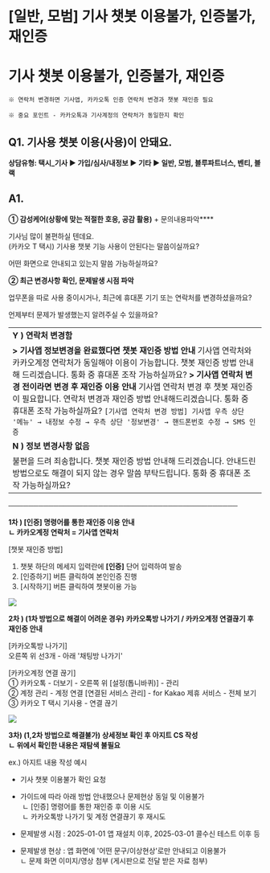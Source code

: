 # [일반, 모범] 기사 챗봇 이용불가, 인증불가, 재인증

**기사 챗봇 이용불가, 인증불가, 재인증**
=========================

```
※ 연락처 변경하면 기사앱, 카카오톡 인증 연락처 변경과 챗봇 재인증 필요  
  
※ 중요 포인트 - 카카오톡과 기사계정의 연락처가 동일한지 확인
```

**Q1. 기사용 챗봇 이용(사용)이 안돼요.**
---------------------------

**상담유형: **택시\_기사 ▶ 가입/심사/내정보 ▶ 기타 ▶ 일반, 모범, 블루파트너스, 벤티, 블랙****

**A1.**
-------

****① 감성케어**(상황에 맞는 적절한 호응, 공감 활용)** + 문의내용파악****

기사님 많이 불편하실 텐데요.  
(카카오 T 택시) 기사용 챗봇 기능 사용이 안된다는 말씀이실까요?

어떤 화면으로 안내되고 있는지 말씀 가능하실까요?

**② 최근 변경사항 확인, 문제발생 시점 파악**

업무폰을 따로 사용 중이시거나, 최근에 휴대폰 기기 또는 연락처를 변경하셨을까요?

언제부터 문제가 발생했는지 알려주실 수 있을까요?

|  |
| --- |
| **Y ) 연락처 변경함** |
| **> 기사앱 정보변경을 완료했다면 챗봇 재인증 방법 안내**  기사앱 연락처와 카카오계정 연락처가 동일해야 이용이 가능합니다. 챗봇 재인증 방법 안내해 드리겠습니다. 통화 중 휴대폰 조작 가능하실까요?    **> 기사앱 연락처 변경 전이라면 변경 후 재인증 이용 안내**  기사앱 연락처 변경 후 챗봇 재인증이 필요합니다.  연락처 변경과 재인증 방법 안내해드리겠습니다.  통화 중 휴대폰 조작 가능하실까요?   ``` [기사앱 연락처 변경 방법] 기사앱 우측 상단 '메뉴' → 내정보 수정 → 우측 상단 '정보변경' → 핸드폰번호 수정 → SMS 인증 ``` |
| **N ) 정보 변경사항 없음** |
| 불편을 드려 죄송합니다.  챗봇 재인증 방법 안내해 드리겠습니다. 안내드린 방법으로도 해결이 되지 않는 경우 말씀 부탁드립니다.  통화 중 휴대폰 조작 가능하실까요? |

──────────────────────────────────────────────

**1차 ) [인증] 명령어를 통한 재인증 이용 안내  
ㄴ 카카오계정 연락처 = 기사앱 연락처**

[챗봇 재인증 방법]  
1. 챗봇 하단의 메세지 입력란에 **[인증]** 단어 입력하여 발송  
2. [인증하기] 버튼 클릭하여 본인인증 진행  
3. [시작하기] 버튼 클릭하여 챗봇이용 가능

![](https://kakaomobilitysupport.zendesk.com/hc/article_attachments/46278001200409)

**2차 ) (1차 방법으로 해결이 어려운 경우) 카카오톡방 나가기 / 카카오계정 연결끊기 후 재인증 안내**

[카카오톡방 나가기]  
오른쪽 위 선3개 - 아래 '채팅방 나가기'

[카카오계정 연결 끊기]  
① 카카오톡 - 더보기 - 오른쪽 위 [설정(톱니바퀴)] - 관리  
② 계정 관리 - 계정 연결 [연결된 서비스 관리] - for Kakao 제휴 서비스 - 전체 보기  
③ 카카오 T 택시 기사용 - 연결 끊기

![](https://kakaomobilitysupport.zendesk.com/hc/article_attachments/46278014705561)

**3차) (1,2차 방법으로 해결불가) 상세정보 확인 후 아지트 CS 작성  
ㄴ 위에서 확인한 내용은 재탐색 불필요**

ex.) 아지트 내용 작성 예시

- 기사 챗봇 이용불가 확인 요청  
- 가이드에 따라 아래 방법 안내했으나 문제현상 동일 및 이용불가  
 ㄴ [인증] 명령어를 통한 재인증 후 이용 시도  
 ㄴ 카카오톡방 나가기 및 계정 연결끊기 후 재시도

- 문제발생 시점 : 2025-01-01 앱 재설치 이후, 2025-03-01 콜수신 테스트 이후 등

- 문제발생 현상 : 앱 화면에 '어떤 문구/이상현상'로만 안내되고 이용불가  
ㄴ 문제 화면 이미지/영상 첨부 (게시판으로 전달 받은 자료 첨부)